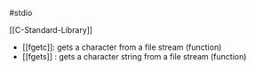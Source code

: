 #stdio

[[C-Standard-Library]]

- [[fgetc]]: gets a character from a file stream (function)
- [[fgets]] : gets a character string from a file stream (function)